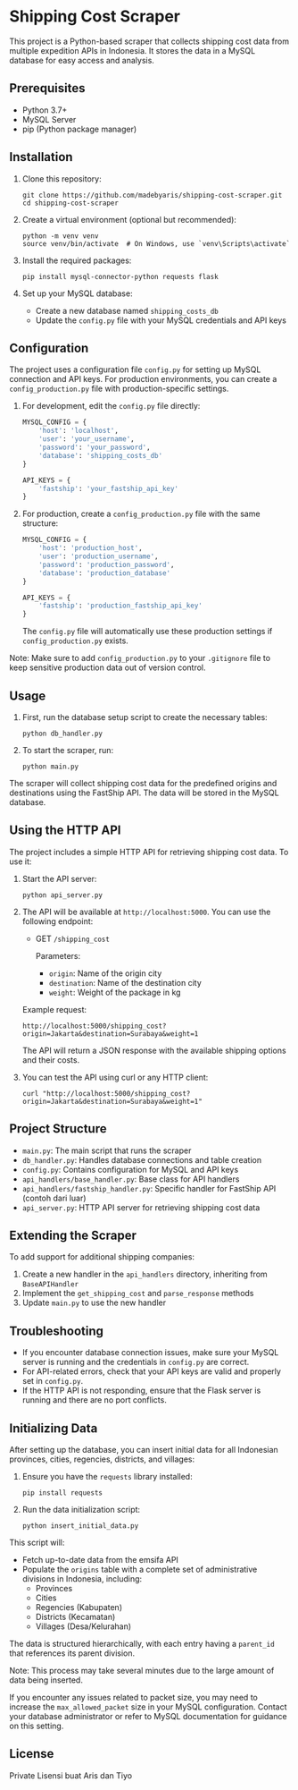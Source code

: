 # Shipping Cost Scraper

This project is a Python-based scraper that collects shipping cost data from multiple expedition APIs in Indonesia. It stores the data in a MySQL database for easy access and analysis.

## Prerequisites

- Python 3.7+
- MySQL Server
- pip (Python package manager)

## Installation

1. Clone this repository:
   ```
   git clone https://github.com/madebyaris/shipping-cost-scraper.git
   cd shipping-cost-scraper
   ```

2. Create a virtual environment (optional but recommended):
   ```
   python -m venv venv
   source venv/bin/activate  # On Windows, use `venv\Scripts\activate`
   ```

3. Install the required packages:
   ```
   pip install mysql-connector-python requests flask
   ```

4. Set up your MySQL database:
   - Create a new database named `shipping_costs_db`
   - Update the `config.py` file with your MySQL credentials and API keys

## Configuration

The project uses a configuration file `config.py` for setting up MySQL connection and API keys. For production environments, you can create a `config_production.py` file with production-specific settings.

1. For development, edit the `config.py` file directly:

   ```python
   MYSQL_CONFIG = {
       'host': 'localhost',
       'user': 'your_username',
       'password': 'your_password',
       'database': 'shipping_costs_db'
   }

   API_KEYS = {
       'fastship': 'your_fastship_api_key'
   }
   ```

2. For production, create a `config_production.py` file with the same structure:

   ```python
   MYSQL_CONFIG = {
       'host': 'production_host',
       'user': 'production_username',
       'password': 'production_password',
       'database': 'production_database'
   }

   API_KEYS = {
       'fastship': 'production_fastship_api_key'
   }
   ```

   The `config.py` file will automatically use these production settings if `config_production.py` exists.

Note: Make sure to add `config_production.py` to your `.gitignore` file to keep sensitive production data out of version control.

## Usage

1. First, run the database setup script to create the necessary tables:
   ```
   python db_handler.py
   ```

2. To start the scraper, run:
   ```
   python main.py
   ```

The scraper will collect shipping cost data for the predefined origins and destinations using the FastShip API. The data will be stored in the MySQL database.

## Using the HTTP API

The project includes a simple HTTP API for retrieving shipping cost data. To use it:

1. Start the API server:
   ```
   python api_server.py
   ```

2. The API will be available at `http://localhost:5000`. You can use the following endpoint:

   - GET `/shipping_cost`
     
     Parameters:
     - `origin`: Name of the origin city
     - `destination`: Name of the destination city
     - `weight`: Weight of the package in kg

   Example request:
   ```
   http://localhost:5000/shipping_cost?origin=Jakarta&destination=Surabaya&weight=1
   ```

   The API will return a JSON response with the available shipping options and their costs.

3. You can test the API using curl or any HTTP client:
   ```
   curl "http://localhost:5000/shipping_cost?origin=Jakarta&destination=Surabaya&weight=1"
   ```

## Project Structure

- `main.py`: The main script that runs the scraper
- `db_handler.py`: Handles database connections and table creation
- `config.py`: Contains configuration for MySQL and API keys
- `api_handlers/base_handler.py`: Base class for API handlers
- `api_handlers/fastship_handler.py`: Specific handler for FastShip API (contoh dari luar)
- `api_server.py`: HTTP API server for retrieving shipping cost data

## Extending the Scraper

To add support for additional shipping companies:

1. Create a new handler in the `api_handlers` directory, inheriting from `BaseAPIHandler`
2. Implement the `get_shipping_cost` and `parse_response` methods
3. Update `main.py` to use the new handler

## Troubleshooting

- If you encounter database connection issues, make sure your MySQL server is running and the credentials in `config.py` are correct.
- For API-related errors, check that your API keys are valid and properly set in `config.py`.
- If the HTTP API is not responding, ensure that the Flask server is running and there are no port conflicts.

## Initializing Data

After setting up the database, you can insert initial data for all Indonesian provinces, cities, regencies, districts, and villages:

1. Ensure you have the `requests` library installed:
   ```
   pip install requests
   ```

2. Run the data initialization script:
   ```
   python insert_initial_data.py
   ```

This script will:
- Fetch up-to-date data from the emsifa API
- Populate the `origins` table with a complete set of administrative divisions in Indonesia, including:
  - Provinces
  - Cities
  - Regencies (Kabupaten)
  - Districts (Kecamatan)
  - Villages (Desa/Kelurahan)

The data is structured hierarchically, with each entry having a `parent_id` that references its parent division.

Note: This process may take several minutes due to the large amount of data being inserted.

If you encounter any issues related to packet size, you may need to increase the `max_allowed_packet` size in your MySQL configuration. Contact your database administrator or refer to MySQL documentation for guidance on this setting.

## License

Private Lisensi buat Aris dan Tiyo